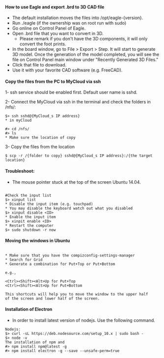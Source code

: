 #### How to use Eagle and export .brd to 3D CAD file
- The default installation moves the files into /opt/eagle-{version}. 
- Run ./eagle (if the ownership was on root run with sudo)
- Go online on Control Panel of Eagle.
- Open .brd file that you want to convert in 3D. 
  - Please remark if you don't have the 3D components, it will only convert the
  foot prints.
- In the board window, go to File > Export > Step. It will start to generate 
3D model. Once the generation of the model completed, you will see the file
on Control Panel main window under "Recently Generated 3D Files."
- Click that file to download. 
- Use it with your favorite CAD software (e.g. FreeCAD).

#### Copy the files from the PC to MyCloud via ssh

1- ssh service should be enabled first. Default user name is sshd.

2- Connect the MyCloud via ssh in the terminal and check the folders in
/nfs/:
```
$> ssh sshd@{MyCloud_s IP address}
* in myCloud

#> cd /nfs/
#> ls
* Make sure the location of copy
```
3- Copy the files from the location 

```
$ scp -r /{folder to copy} sshd@{MyCloud_s IP address}:/{the target location}
```

#### Troubleshoot: 

* The mouse pointer stuck at the top of the screen Ubuntu 14.04.

```

#Check the input list
$> xinput list 
* Disable the input item (e.g. touchpad)
* You may disable the keyboard watch out what you disabled
$> xinput disable <ID>
* Enable the input item
$> xinpit enable <ID>
* Restart the computer
$> sudo shutdown -r now

```

#### Moving the windows in Ubuntu 

```

* Make sure that you have the compizconfig-settings-manager
* Search for Grid
* Generate a combination for Put+Top or Put+Bottom

e.g., 

<Ctrl><Shift><Alt>Up for Put+Top
<Ctrl><Shift><Alt>Up for Put+Bottom

This shortcuts will help you to move the window to the upper half
of the screen and lower half of the screen.
```
#### Installation of Electron
* In order to install latest version of nodejs. Use the following command.
```
Nodejs:
$> curl -sL https://deb.nodesource.com/setup_10.x | sudo bash -
$> node -v
The installation of npm and 
#> npm install npm@latest -g
#> npm install electron -g --save --unsafe-perm=true


```
